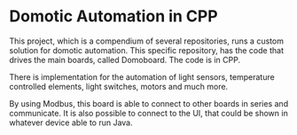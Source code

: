 # Domotic Automation in CPP

This project, which is a compendium of several repositories, runs a custom solution for domotic automation.
This specific repository, has the code that drives the main boards, called Domoboard. The code is in CPP.

There is implementation for the automation of light sensors, temperature controlled elements, light switches, motors and much more.

By using Modbus, this board is able to connect to other boards in series and communicate.
It is also possible to connect to the UI, that could be shown in whatever device able to run Java.
